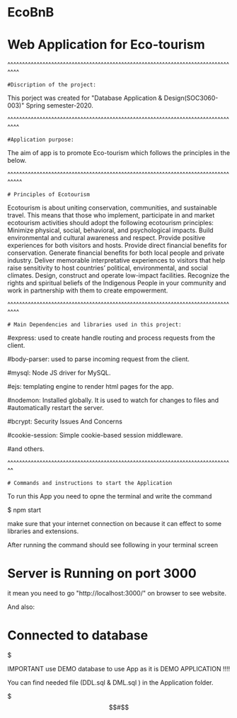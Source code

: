 # EcoBnB
# Web Application for Eco-tourism 


^^^^^^^^^^^^^^^^^^^^^^^^^^^^^^^^^^^^^^^^^^^^^^^^^^^^^^^^^^^^^^^^^^^^^^^^^^^^^^^^

	#Discription of the project: 

This porject was created for "Database Application & Design(SOC3060-003)" 
Spring semester-2020.

^^^^^^^^^^^^^^^^^^^^^^^^^^^^^^^^^^^^^^^^^^^^^^^^^^^^^^^^^^^^^^^^^^^^^^^^^^^^^^^^

	#Application purpose:
 
The aim of app is to promote Eco-tourism which follows the principles
in the below.

^^^^^^^^^^^^^^^^^^^^^^^^^^^^^^^^^^^^^^^^^^^^^^^^^^^^^^^^^^^^^^^^^^^^^^^^^^^^^^^^^

	# Principles of Ecotourism

Ecotourism is about uniting conservation, communities, and sustainable travel. 
This means that those who implement, participate in and market ecotourism activities 
should adopt the following ecotourism principles:
Minimize physical, social, behavioral, and psychological impacts.
Build environmental and cultural awareness and respect.
Provide positive experiences for both visitors and hosts.
Provide direct financial benefits for conservation.
Generate financial benefits for both local people and private industry.
Deliver memorable interpretative experiences to visitors that help raise sensitivity 
to host countries’ political, environmental, and social climates.
Design, construct and operate low-impact facilities.
Recognize the rights and spiritual beliefs of the Indigenous People in your 
community and work in partnership with them to create empowerment.


^^^^^^^^^^^^^^^^^^^^^^^^^^^^^^^^^^^^^^^^^^^^^^^^^^^^^^^^^^^^^^^^^^^^^^^^^^^^^^^^


	# Main Dependencies and libraries used in this project:

#express: used to create handle routing and process requests from the client.

#body-parser: used to parse incoming request from the client.

#mysql: Node JS driver for MySQL.

#ejs: templating engine to render html pages for the app.

#nodemon: Installed globally. It is used to watch for changes to files and 
#automatically restart the server.

#bcrypt: Security Issues And Concerns

#cookie-session: Simple cookie-based session middleware.

#and others.


^^^^^^^^^^^^^^^^^^^^^^^^^^^^^^^^^^^^^^^^^^^^^^^^^^^^^^^^^^^^^^^^^^^^^^^^^^^^^^

	# Commands and instructions to start the Application

To run this App you need to opne the terminal and write the command

  $ npm start

make sure that your internet connection on because it can effect to some 
libraries and extensions.

After running the command should see following in your terminal screen

  # Server is Running on port 3000  

it mean you need to go "http://localhost:3000/" on browser to see website.

And also:

  # Connected to database



$$$$$$$$$$$$$$$$$$$$$$$$$$$$$$$$$$$$$$$$$$$$$$$$$$$$$$$$$$$$$$$$$$$$$$$$$$$$$$$$$


IMPORTANT use DEMO database to use App as it is DEMO APPLICATION !!!!

You can find needed file (DDL.sql & DML.sql ) in the Application folder.


$$$$$$$$$$$$$$$$$$$$$$$$$$$$$$$$$$$$$$$$$$$$$$$$$$$$$$$$$$$$$$$$$$$$$$$#$$$$$$$$$$





